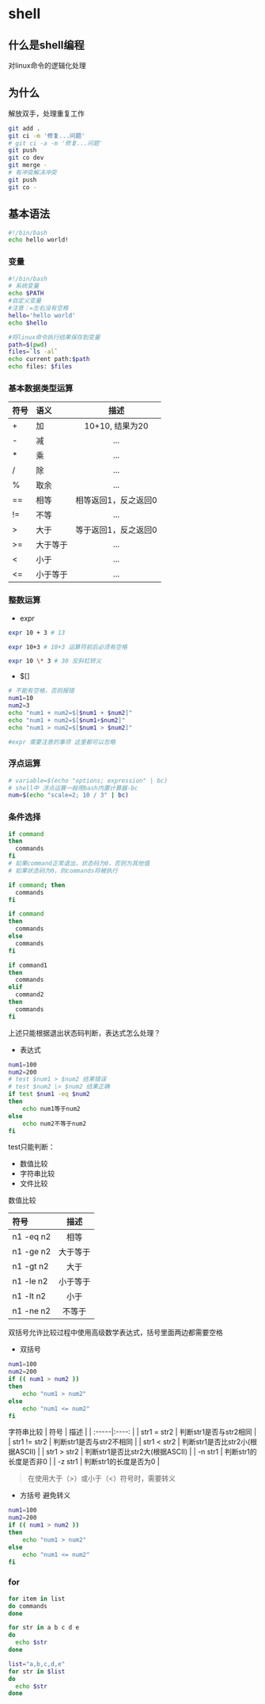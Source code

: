 # shell

## 什么是shell编程
对linux命令的逻辑化处理

## 为什么
解放双手，处理重复工作
```sh
git add .
git ci -m '修复...问题'
# git ci -a -m '修复...问题'
git push
git co dev
git merge -
# 有冲突解决冲突
git push
git co -
```

## 基本语法
```sh
#!/bin/bash
echo hello world!
```

### 变量
```sh
#!/bin/bash
# 系统变量
echo $PATH
#自定义变量
#注意：=左右没有空格
hello='hello world'
echo $hello

#将linux命令执行结果保存到变量
path=$(pwd)
files=`ls -al`
echo current path:$path
echo files: $files
```

### 基本数据类型运算
| 符号 | 语义| 描述 |
| :-----| :----| :----: |
| + | 加 | 10+10, 结果为20 |
| - | 减 | ... |
| * | 乘 | ... |
| / | 除 | ... |
| % | 取余 | ... |
| == | 相等 | 相等返回1，反之返回0 |
| != | 不等 | ... |
| > | 大于 | 等于返回1，反之返回0 |
| >= | 大于等于 | ... |
| < | 小于 | ... |
| <= | 小于等于 | ... |

### 整数运算
* expr

```sh
expr 10 + 3 # 13

expr 10+3 # 10+3 运算符前后必须有空格

expr 10 \* 3 # 30 反斜杠转义

```

* $[]
```sh
# 不能有空格，否则报错
num1=10
num2=3
echo "num1 + num2=$[$num1 + $num2]"
echo "num1 + num2=$[$num1+$num2]"
echo "num1 > num2=$[$num1 > $num2]"

#expr 需要注意的事项 这里都可以忽略
```

### 浮点运算

```sh
# variable=$(echo "options; expression" | bc)
# shell中 浮点运算一般用bash内置计算器-bc
num=$(echo "scale=2; 10 / 3" | bc)
```

### 条件选择

```sh
if command
then
  commands
fi
# 如果command正常退出，状态码为0，否则为其他值
# 如果状态码为0，则commands将被执行

if command; then
  commands
fi

if command
then
  commands
else
  commands
fi

if command1
then
  commands
elif
  command2
then
  commands
fi
```
上述只能根据退出状态码判断，表达式怎么处理？

* 表达式
```sh
num1=100
num2=200
# test $num1 > $num2 结果错误
# test $num2 \> $num2 结果正确
if test $num1 -eq $num2
then
	echo num1等于num2
else
	echo num2不等于num2
fi
```
test只能判断：

* 数值比较
* 字符串比较
* 文件比较


数值比较

| 符号 | 描述 |
| :-----|:----: |
| n1 -eq n2 | 相等 |
| n1 -ge n2 | 大于等于 |
| n1 -gt n2 | 大于 |
| n1 -le n2 | 小于等于 |
| n1 -lt n2 | 小于 |
| n1 -ne n2 | 不等于 |


双括号允许比较过程中使用高级数学表达式，括号里面两边都需要空格

* 双括号

```sh
num1=100
num2=200
if (( num1 > num2 )) 
then
	echo "num1 > num2"
else 
	echo "num1 <= num2"
fi
```
字符串比较
| 符号 | 描述 |
| :-----|:----: |
| str1 = str2 | 判断str1是否与str2相同 |
| str1 != str2 | 判断str1是否与str2不相同 |
| str1 < str2 | 判断str1是否比str2小(根据ASCII) |
| str1 > str2 | 判断str1是否比str2大(根据ASCII) |
| -n str1 | 判断str1的长度是否非0 |
| -z str1 | 判断str1的长度是否为0 |

> 在使用大于（>）或小于（<）符号时，需要转义

* 方括号
避免转义
```sh
num1=100
num2=200
if (( num1 > num2 )) 
then
	echo "num1 > num2"
else 
	echo "num1 <= num2"
fi
```

### for
```sh
for item in list
do commands
done

for str in a b c d e
do
  echo $str
done

list="a,b,c,d,e"
for str in $list
do
  echo $str
done
```



